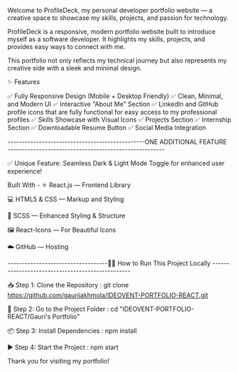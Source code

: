 Welcome to ProfileDeck, my personal developer portfolio website — a creative space to showcase my skills, projects, and passion for technology.

ProfileDeck is a responsive, modern portfolio website built to introduce myself as a software developer. It highlights my skills, projects, and provides easy ways to connect with me.

This portfolio not only reflects my technical journey but also represents my creative side with a sleek and minimal design.

✨ Features

✅ Fully Responsive Design (Mobile + Desktop Friendly)
✅ Clean, Minimal, and Modern UI
✅ Interactive "About Me" Section
✅ LinkedIn and GitHub profile icons that are fully functional for easy access to my professional profiles
✅ Skills Showcase with Visual Icons
✅ Projects Section 
✅ Internship Section 
✅ Downloadable Resume Button
✅ Social Media Integration


------------------------------------------------ONE ADDITIONAL FEATURE -------------------------------------------------------

✅ Unique Feature: Seamless Dark & Light Mode Toggle for enhanced user experience!



Built With - 
⚛️ React.js — Frontend Library

💻 HTML5 & CSS — Markup and Styling

🎨 SCSS — Enhanced Styling & Structure

🖼️ React-Icons — For Beautiful Icons

☁️  GitHub —  Hosting


-----------------------------------👩‍💻 How to Run This Project Locally -------------------------------------------------

📥 Step 1: Clone the Repository : 
git clone https://github.com/gaurijakhmola/IDEOVENT-PORTFOLIO-REACT.git


📂 Step 2: Go to the Project Folder : 
cd "IDEOVENT-PORTFOLIO-REACT/Gauri's Portfolio"


📦 Step 3: Install Dependencies : 
npm install


▶️ Step 4: Start the Project : 
npm start







Thank you for visiting my portfolio!
